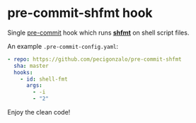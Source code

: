 # pre-commit-shfmt hook

Single [pre-commit](http://pre-commit.com/) hook which runs **[shfmt](https://github.com/mvdan/sh)** on shell script files.


An example `.pre-commit-config.yaml`:

```yaml
- repo: https://github.com/pecigonzalo/pre-commit-shfmt
  sha: master
  hooks:
    - id: shell-fmt
      args:
        - -i
        - "2"
```

Enjoy the clean code!
